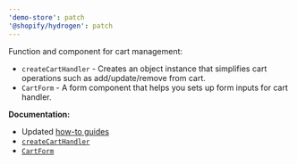 ```yaml
---
'demo-store': patch
'@shopify/hydrogen': patch
---
```


Function and component for cart management:

- `createCartHandler` - Creates an object instance that simplifies cart operations such as add/update/remove from cart.
- `CartForm` - A form component that helps you sets up form inputs for cart handler.

**Documentation:**

- Updated [how-to guides](https://shopify.dev/docs/custom-storefronts/hydrogen/cart)
- [`createCartHandler`](https://shopify.dev/docs/api/hydrogen/2023-04/utilities/createcarthandler)
- [`CartForm`](https://shopify.dev/docs/api/hydrogen/2023-04/components/cartform)
